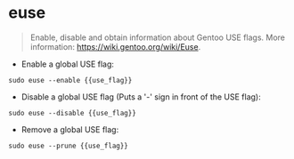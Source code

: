 # euse

> Enable, disable and obtain information about Gentoo USE flags.
> More information: <https://wiki.gentoo.org/wiki/Euse>.

- Enable a global USE flag:

`sudo euse --enable {{use_flag}}`

- Disable a global USE flag (Puts a '-' sign in front of the USE flag):

`sudo euse --disable {{use_flag}}`

- Remove a global USE flag:

`sudo euse --prune {{use_flag}}`
